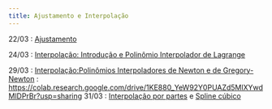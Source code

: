 ```yaml
---
title: Ajustamento e Interpolação
---
```


22/03
: [Ajustamento](https://youtu.be/-f3Oxt1dNEs)

24/03
: [Interpolação: Introdução e Polinômio Interpolador de Lagrange](https://youtu.be/vhVfhBO_7-4)

29/03
: [Interpolação:Polinômios Interpoladores de Newton e de Gregory-Newton](https://youtu.be/1Cc_aHZ4FHs) : 
https://colab.research.google.com/drive/1KE880_YeW92Y0PUAZd5MlXYwdMlDPrBr?usp=sharing
31/03
: [Interpolação por partes](https://youtu.be/PDA5wEDVtM4) e [Spline cúbico](https://www.youtube.com/watch?v=B2M8P9vQUow&t=620s)


